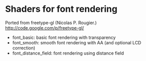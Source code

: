 Shaders for font rendering
==========================
Ported from freetype-gl (Nicolas P. Rougier.)
http://code.google.com/p/freetype-gl/

* font_basic: basic font rendering with transparency
* font_smooth: smooth font rendering with AA (and optional LCD correction)
* font_distance_field: font rendering using distance field